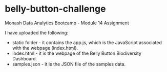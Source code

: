 # belly-button-challenge
Monash Data Analytics Bootcamp - Module 14 Assignment 

I have uploaded the following:
  - static folder - it contains the app.js, which is the JavaScript associated with the webpage (index.html).
  - index.html - it is the webpage of the Belly Button Biodiversity Dashboard.
  - samples.json - it is the JSON file of the samples data.
